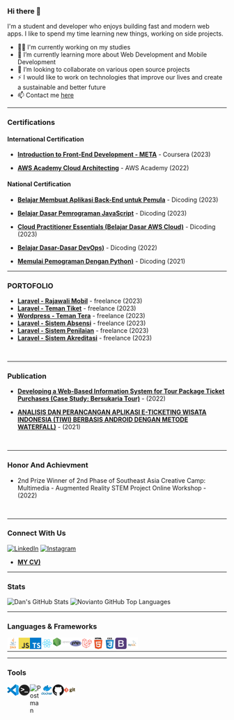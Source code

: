 ### Hi there 👋

I'm a student and developer who enjoys building fast and modern web apps.  I like to spend my time learning new things, working on side projects.

<!-- -   🔭 I’m currently working on a Fullstack web app 👨‍💻 -->

-   👨‍🎓 I'm currently working on my studies
-   🌱 I’m currently learning more about Web Development and Mobile Development
-   🤝 I’m looking to collaborate on various open source projects
-   ⚡️ I would like to work on technologies that improve our lives and create a sustainable and better future
-   📫 Contact me [here](https://www.linkedin.com/in/achmad-yusuf-al-ma-ruf-b9b907217/)

---

<!-- ### Education & Certifications -->

### Certifications

#### International Certification

-   **[Introduction to Front-End Development - META](https://www.coursera.org/account/accomplishments/verify/CJSKP7GVZZQX?utm_source=ln&utm_medium=certificate&utm_content=cert_image&utm_campaign=sharing_cta&utm_product=course)** - Coursera (2023)

-   **[AWS Academy Cloud Architecting](https://drive.google.com/file/d/1OpZfunKShN8KI161GfukWjLZusVTm0Od/view?usp=drive_link)** - AWS Academy (2022)

#### National Certification
-   **[Belajar Membuat Aplikasi Back-End untuk Pemula](https://www.dicoding.com/certificates/1RXY67VV9ZVM)** - Dicoding (2023)

-   **[Belajar Dasar Pemrograman JavaScript](https://www.dicoding.com/certificates/L4PQG2K74ZO1)** - Dicoding (2023)

-   **[Cloud Practitioner Essentials (Belajar Dasar AWS Cloud)](https://www.dicoding.com/certificates/NVP7OJD4GPR0)** - Dicoding (2023)

-   **[Belajar Dasar-Dasar DevOps)](https://www.dicoding.com/certificates/ERZRMQJKNPYV)** - Dicoding (2022)

-   **[Memulai Pemograman Dengan Python)](https://www.dicoding.com/certificates/72ZD2KWQ9ZYW)** - Dicoding (2021)


---

###  PORTOFOLIO
-   **[Laravel - Rajawali Mobil](https://rajawalimobil.com)** - freelance (2023)
-   **[Laravel - Teman Tiket](https://temantiket.com)** - freelance (2023)
-   **[Wordpress - Teman Tera](https://temantera.com)** - freelance (2023)
-   **[Laravel - Sistem Absensi](https://absensi.temantera.com)** - freelance (2023)
-   **[Laravel - Sistem Penilaian](https://penilaian.temantera.com)** - freelance (2023)
-   **[Laravel - Sistem Akreditasi](https://akreditasi.temantera.com)** - freelance (2023)
<br />



---

###  Publication
-   **[Developing a Web-Based Information System for Tour Package Ticket Purchases (Case Study: Bersukaria Tour)](https://www.matec-conferences.org/articles/matecconf/abs/2022/19/matecconf_icst2022_04010/matecconf_icst2022_04010.html)** - (2022)

-   **[ANALISIS DAN PERANCANGAN APLIKASI E-TICKETING WISATA INDONESIA (TIWI) BERBASIS ANDROID DENGAN METODE WATERFALL)](https://www.matec-conferences.org/articles/matecconf/abs/2022/19/matecconf_icst2022_04010/matecconf_icst2022_04010.html)** - (2021)
<br />

---

### Honor And Achievment
-   2nd Prize Winner of 2nd Phase of Southeast Asia Creative Camp: Multimedia - Augmented Reality STEM Project Online Workshop - (2022)
<br />

---

### Connect With Us
[![LinkedIn](https://img.shields.io/badge/LinkedIn-Connect-blue?style=for-the-badge&logo=linkedin)](https://www.linkedin.com/in/achmad-yusuf-al-ma-ruf-b9b907217/)
[![Instagram](https://img.shields.io/badge/Instagram-Follow-red?style=for-the-badge&logo=instagram)](https://www.instagram.com/yusuf.almaruf)
<br/> 

-   **[MY CV)](https://drive.google.com/file/d/1us3R06uWS8rfi7EES0HfeVPNfzz1Zmfh/view?usp=sharing)** 

---

<!-- Add education section here -->

### Stats

<p float="left">
  <img alt="Dan's GitHub Stats" src="https://github-readme-stats-git-masterrstaa-rickstaa.vercel.app/api?username=yusufmaruf&show_icons=true&hide_border=true&theme=rose_pine" height=165px />
    <img alt="Novianto GitHub Top Languages" src="https://github-readme-stats-git-masterrstaa-rickstaa.vercel.app/api/top-langs/?username=yusufmaruf&hide_border=true&layout=compact&theme=rose_pine" />
</p>

---

### Languages & Frameworks

<img align="left" alt="Java" width="26px" src="https://raw.githubusercontent.com/github/explore/main/topics/java/java.png" />

<img align="left" alt="JavaScript" width="26px" src="https://raw.githubusercontent.com/github/explore/main/topics/javascript/javascript.png" />
<img align="left" alt="TypeScript" width="26px" src="https://raw.githubusercontent.com/github/explore/main/topics/typescript/typescript.png" />
<img align="left" alt="react" width="26px" src="https://raw.githubusercontent.com/github/explore/main/topics/react/react.png" />
<img align="left" height="20" src="https://raw.githubusercontent.com/github/explore/80688e429a7d4ef2fca1e82350fe8e3517d3494d/topics/nodejs/nodejs.png">
<img align="left" height="20" src="https://raw.githubusercontent.com/github/explore/80688e429a7d4ef2fca1e82350fe8e3517d3494d/topics/express/express.png" alt="Express.js">

<img align="left" alt="PHP" width="26px" src="https://raw.githubusercontent.com/github/explore/main/topics/php/php.png" />
<img align="left" alt="Laravel" width="26px" src="https://raw.githubusercontent.com/github/explore/main/topics/laravel/laravel.png" />

<img align="left" alt="HTML" width="26px" src="https://raw.githubusercontent.com/github/explore/main/topics/html/html.png" />
<img align="left" alt="CSS" width="26px" src="https://raw.githubusercontent.com/github/explore/main/topics/css/css.png" />
<img align="left" alt="Bootstrap" width="26px" src="https://raw.githubusercontent.com/github/explore/main/topics/bootstrap/bootstrap.png" />

<img align="left" alt="MySQL" width="26px" src="https://raw.githubusercontent.com/github/explore/main/topics/mysql/mysql.png" />

<br />

---

---

### Tools
<img align="left" alt="Visual Studio Code" width="26px" src="https://raw.githubusercontent.com/github/explore/main/topics/visual-studio-code/visual-studio-code.png" />
<img align="left" alt="Terminal" width="26px" src="https://raw.githubusercontent.com/github/explore/main/topics/terminal/terminal.png" />
<img align="left" alt="Postman" width="26px" src="https://res.cloudinary.com/postman/image/upload/t_team_logo/v1629869194/team/2893aede23f01bfcbd2319326bc96a6ed0524eba759745ed6d73405a3a8b67a8" />
<img align="left" alt="Docker" width="26px" src="https://raw.githubusercontent.com/github/explore/main/topics/docker/docker.png" />
<img align="left" alt="GitHub" width="26px" src="https://raw.githubusercontent.com/github/explore/78df643247d429f6cc873026c0622819ad797942/topics/github/github.png" />
<img align="left" alt="Git" width="26px" src="https://raw.githubusercontent.com/github/explore/80688e429a7d4ef2fca1e82350fe8e3517d3494d/topics/git/git.png" />

<br />



